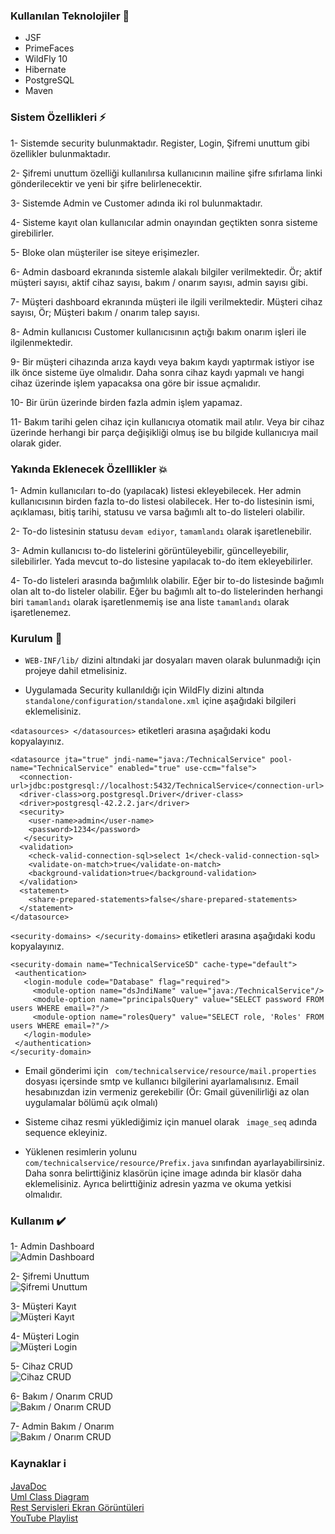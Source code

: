 ### Kullanılan Teknolojiler :rocket:
* JSF 
* PrimeFaces 
* WildFly 10
* Hibernate 
* PostgreSQL 
* Maven

### Sistem Özellikleri :zap:

1- Sistemde security bulunmaktadır. Register, Login, Şifremi unuttum gibi özellikler bulunmaktadır.

2- Şifremi unuttum özelliği kullanılırsa kullanıcının mailine şifre sıfırlama linki gönderilecektir ve yeni bir şifre belirlenecektir.

3- Sistemde Admin ve Customer adında iki rol bulunmaktadır.

4- Sisteme kayıt olan kullanıcılar admin onayından geçtikten sonra sisteme girebilirler.

5- Bloke olan müşteriler ise siteye erişimezler.

6- Admin dasboard ekranında sistemle alakalı bilgiler verilmektedir. Ör; aktif müşteri sayısı, aktif cihaz sayısı, bakım / onarım sayısı, admin sayısı gibi.

7- Müşteri dashboard ekranında müşteri ile ilgili verilmektedir. Müşteri cihaz sayısı, Ör; Müşteri bakım / onarım talep sayısı.

8- Admin kullanıcısı Customer kullanıcısının açtığı bakım onarım işleri ile ilgilenmektedir.

9- Bir müşteri cihazında arıza kaydı veya bakım kaydı yaptırmak istiyor ise ilk önce sisteme üye olmalıdır. Daha sonra cihaz kaydı yapmalı ve hangi cihaz üzerinde işlem yapacaksa ona göre bir issue açmalıdır.

10- Bir ürün üzerinde birden fazla admin işlem yapamaz.

11- Bakım tarihi gelen cihaz için kullanıcıya otomatik mail atılır. Veya bir cihaz üzerinde herhangi bir parça değişikliği olmuş ise bu bilgide kullanıcıya mail olarak gider.


### Yakında Eklenecek Özelllikler :boom:

1- Admin kullanıcıları to-do (yapılacak) listesi ekleyebilecek. Her admin kullanıcısının birden fazla to-do listesi olabilecek. Her to-do listesinin ismi, açıklaması, bitiş tarihi, statusu ve varsa bağımlı alt to-do listeleri olabilir.

2- To-do listesinin statusu <code>devam ediyor</code>, <code>tamamlandı</code> olarak işaretlenebilir. 

3- Admin kullanıcısı to-do listelerini görüntüleyebilir, güncelleyebilir, silebilirler. Yada mevcut to-do listesine yapılacak to-do item ekleyebilirler.

4- To-do listeleri arasında bağımlılık olabilir. Eğer bir to-do listesinde bağımlı olan alt to-do listeler olabilir. Eğer bu bağımlı alt to-do listelerinden herhangi biri <code>tamamlandı</code> olarak işaretlenmemiş ise ana liste <code>tamamlandı</code> olarak işaretlenemez.


### Kurulum :closed_lock_with_key:

* ` WEB-INF/lib/ ` dizini altındaki jar dosyaları maven olarak bulunmadığı için projeye dahil etmelisiniz.

* Uygulamada Security kullanıldığı için WildFly dizini altında ` standalone/configuration/standalone.xml ` içine aşağıdaki bilgileri eklemelisiniz.

` <datasources> </datasources> ` etiketleri arasına aşağıdaki kodu kopyalayınız.
```
<datasource jta="true" jndi-name="java:/TechnicalService" pool-name="TechnicalService" enabled="true" use-ccm="false">
  <connection-url>jdbc:postgresql://localhost:5432/TechnicalService</connection-url>
  <driver-class>org.postgresql.Driver</driver-class>
  <driver>postgresql-42.2.2.jar</driver>
  <security>
    <user-name>admin</user-name>
    <password>1234</password>
   </security>
  <validation>
    <check-valid-connection-sql>select 1</check-valid-connection-sql>
    <validate-on-match>true</validate-on-match>
    <background-validation>true</background-validation>
  </validation>
  <statement>
    <share-prepared-statements>false</share-prepared-statements>
  </statement>    
</datasource> 
```

` <security-domains> </security-domains> ` etiketleri arasına aşağıdaki kodu kopyalayınız.
                
 ``` 
 <security-domain name="TechnicalServiceSD" cache-type="default">
  <authentication>
    <login-module code="Database" flag="required">
      <module-option name="dsJndiName" value="java:/TechnicalService"/>
      <module-option name="principalsQuery" value="SELECT password FROM users WHERE email=?"/>
      <module-option name="rolesQuery" value="SELECT role, 'Roles' FROM users WHERE email=?"/>
    </login-module>
  </authentication>
</security-domain> 
```                

* Email gönderimi için `  com/technicalservice/resource/mail.properties `  dosyası içersinde smtp ve kullanıcı bilgilerini ayarlamalısınız. Email hesabınızdan izin vermeniz gerekebilir (Ör: Gmail güvenilirliği az olan uygulamalar bölümü açık olmalı)

* Sisteme cihaz resmi yüklediğimiz için manuel olarak ` image_seq` adında sequence ekleyiniz.

* Yüklenen resimlerin yolunu `  com/technicalservice/resource/Prefix.java ` sınıfından ayarlayabilirsiniz. Daha sonra belirttiğiniz klasörün içine image adında bir klasör daha eklemelisiniz. Ayrıca belirttiğiniz adresin yazma ve okuma yetkisi olmalıdır.

### Kullanım :heavy_check_mark:

1- Admin Dashboard 
<br/>
![Admin Dashboard](https://raw.githubusercontent.com/oguzhancevik/technicalservice/master/analiz/ekran/00-adminDashbard.gif)


2- Şifremi Unuttum
<br/>
![Şifremi Unuttum](https://raw.githubusercontent.com/oguzhancevik/technicalservice/master/analiz/ekran/01-forgotPassword.gif)


3- Müşteri Kayıt
<br/>
![Müşteri Kayıt](https://raw.githubusercontent.com/oguzhancevik/technicalservice/master/analiz/ekran/02-customerRegister.gif)


4- Müşteri Login
<br/>
![Müşteri Login](https://raw.githubusercontent.com/oguzhancevik/technicalservice/master/analiz/ekran/03-customerLogin.gif)


5- Cihaz CRUD
<br/>
![Cihaz CRUD](https://raw.githubusercontent.com/oguzhancevik/technicalservice/master/analiz/ekran/04-deviceCrud.gif)


6- Bakım / Onarım CRUD
<br/>
![Bakım / Onarım CRUD](https://raw.githubusercontent.com/oguzhancevik/technicalservice/master/analiz/ekran/05-issueCrud.gif)


7- Admin Bakım / Onarım
<br/>
![Bakım / Onarım CRUD](https://raw.githubusercontent.com/oguzhancevik/technicalservice/master/analiz/ekran/06-adminIssue.gif)


### Kaynaklar :information_source:
[JavaDoc](https://github.com/oguzhancevik/technicalservice/tree/master/javadoc)
<br/>
[Uml Class Diagram](https://github.com/oguzhancevik/technicalservice/tree/master/uml)
<br/>
[Rest Servisleri Ekran Görüntüleri](https://github.com/oguzhancevik/technicalservice/tree/master/analiz/rest)
<br/>
[YouTube Playlist](https://www.youtube.com/playlist?list=PLfFIom4mu859IytYr4gPFFabvOnWp1w3f)
